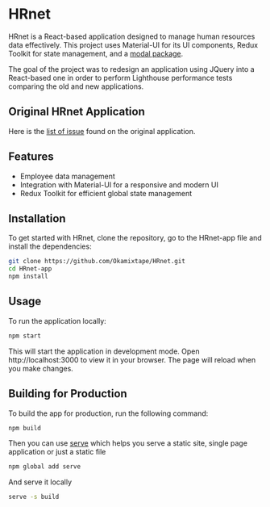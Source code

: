 # HRnet

HRnet is a React-based application designed to manage human resources data effectively. 
This project uses Material-UI for its UI components, Redux Toolkit for state management, and a [modal package](https://www.npmjs.com/package/modal-component-test).

The goal of the project was to redesign an application using JQuery into a React-based one 
in order to perform Lighthouse performance tests comparing the old and new applications.

## Original HRnet Application

Here is the [list of issue](https://github.com/OpenClassrooms-Student-Center/P12_Front-end/issues) found on the original application.

## Features

- Employee data management
- Integration with Material-UI for a responsive and modern UI
- Redux Toolkit for efficient global state management

## Installation

To get started with HRnet, clone the repository, go to the HRnet-app file and install the dependencies:

```bash
git clone https://github.com/Okamixtape/HRnet.git
cd HRnet-app
npm install
```

## Usage

To run the application locally:

```bash
npm start
```

This will start the application in development mode. 
Open http://localhost:3000 to view it in your browser. 
The page will reload when you make changes.

## Building for Production

To build the app for production, run the following command:

```bash
npm build
```

Then you can use [serve](https://www.npmjs.com/package/serve) which helps you serve a static site, single page application or just a static file

```bash
npm global add serve
```

And serve it locally

```bash
serve -s build
```
